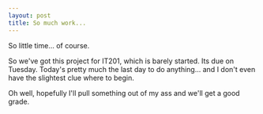 ```yaml
---
layout: post
title: So much work...
---
```


So little time... of course.

So we've got this project for IT201, which is barely started. Its due on
Tuesday. Today's pretty much the last day to do anything... and I don't even
have the slightest clue where to begin.

Oh well, hopefully I'll pull something out of my ass and we'll get a good
grade.
